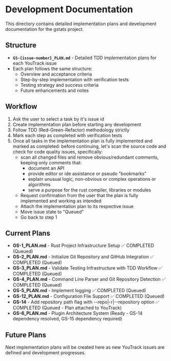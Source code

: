 # Development Documentation

This directory contains detailed implementation plans and development documentation for the gstats project.

## Structure

- **`GS-{issue-number}_PLAN.md`** - Detailed TDD implementation plans for each YouTrack issue
- Each plan follows the same structure:
  - Overview and acceptance criteria
  - Step-by-step implementation with verification tests
  - Testing strategy and success criteria
  - Future enhancements and notes

## Workflow

1. Ask the user to select a task by it's issue id
2. Create implementation plan before starting any development
3. Follow TDD (Red-Green-Refactor) methodology strictly
4. Mark each step as completed with verification tests
5. Once all tasks in the implementation plan is fully implemented and marked as completed:
   before continuing, let's scan the source code and check for code quality issues, specifically:
   - scan all changed files and remove obvious/redundant comments, keeping only comments that:
     - document an API
     - provide editor or ide assistance or pseudo "bookmarks"
     - explain unusual logic, non-obvious or complex operations or algorithms
     - serve a purpose for the rust compiler, libraries or modules
   - Request confirmation from the user that the plan is fully implemented and working as intended
   - Attach the implementation plan to its respective issue
   - Move issue state to "Queued"
   - Go back to step 1

## Current Plans

- **GS-1_PLAN.md** - Rust Project Infrastructure Setup ✅ COMPLETED (Queued)
- **GS-2_PLAN.md** - Initialize Git Repository and GitHub Integration ✅ COMPLETED (Queued)
- **GS-3_PLAN.md** - Validate Testing Infrastructure with TDD Workflow ✅ COMPLETED (Queued)
- **GS-4_PLAN.md** - Command Line Parser and Git Repository Detection ✅ COMPLETED (Queued)
- **GS-5_PLAN.md** - Implement logging ✅ COMPLETED (Queued)
- **GS-12_PLAN.md** - Configuration File Support ✅ COMPLETED (Queued)
- **GS-14** - Add repository path flag with --repo|-r|--repository option ✅ COMPLETED (Queued - Plan attached to YouTrack)
- **GS-6_PLAN.md** - Plugin Architecture System (Ready - GS-14 dependency resolved, GS-15 dependency required)

## Future Plans

Next implementation plans will be created here as new YouTrack issues are defined and development progresses.
